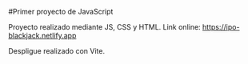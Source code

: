 #Primer proyecto de JavaScript

Proyecto realizado mediante JS, CSS y HTML. 
Link online: https://ipo-blackjack.netlify.app

Despligue realizado con Vite.
